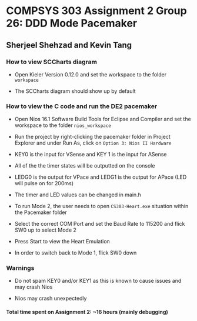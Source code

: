 # COMPSYS 303 Assignment 2 Group 26: DDD Mode Pacemaker
## Sherjeel Shehzad and Kevin Tang

### How to view SCCharts diagram

* Open Kieler Version 0.12.0 and set the workspace to the folder `workspace`

* The SCCharts diagram should show up by default

### How to view the C code and run the DE2 pacemaker 

* Open Nios 16.1 Software Build Tools for Eclipse and Compiler and set the workspace to the folder `nios_workspace`

* Run the project by right-clicking the pacemaker folder in Project Explorer and under Run As, click on `Option 3: Nios II Hardware`

* KEY0 is the input for VSense and KEY 1 is the input for ASense 

* All of the the timer states will be outputted on the console

* LEDG0 is the output for VPace and LEDG1 is the output for APace (LED will pulse on for 200ms)

* The timer and LED values can be changed in main.h

* To run Mode 2, the user needs to open `CS303-Heart.exe` situation within the Pacemaker folder

* Select the correct COM Port and set the Baud Rate to 115200 and flick SW0 up to select Mode 2

* Press Start to view the Heart Emulation

* In order to switch back to Mode 1, flick SW0 down

### Warnings

* Do not spam KEY0 and/or KEY1 as this is known to cause issues and may crash Nios

* Nios may crash unexpectedly

#### Total time spent on Assignment 2: ~16 hours (mainly debugging)